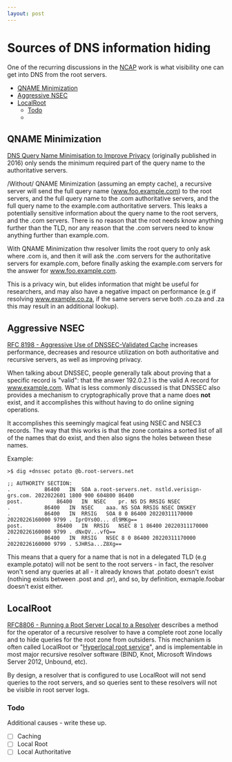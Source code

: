 ```yaml
---
layout: post
---
```


# Sources of DNS information hiding <!-- omit in toc -->
One of the recurring discussions in the [NCAP](https://www.icann.org/en/announcements/details/icann-publishes-name-collision-analysis-project-ncap-study-2-documents-27-1-2022-en)
work is what visibility one can get into DNS from the root servers.

- [QNAME Minimization](#qname-minimization)
- [Aggressive NSEC](#aggressive-nsec)
- [LocalRoot](#localroot)
  - [Todo](#todo)
  -

## QNAME Minimization
[DNS Query Name Minimisation to Improve Privacy](https://datatracker.ietf.org/doc/rfc9156/)
(originally published in 2016) only sends the minimum required part of the query name to the authoritative servers.


/Without/ QNAME Minimization (assuming an empty cache), a recursive server will send the full query name (www.foo.example.com) to the root servers, and the full query name to the .com authoritative servers, and the full query name  to the example.com authoritative servers. This leaks a potentially sensitive information about the query name to the root servers, and the .com servers. There is no reason that the root needs know anything further than the TLD, nor any reason that the .com servers need to know anything further than example.com.

With QNAME Minimization thw resolver limits the root query to only ask where .com is, and then it will ask the .com servers for the authoritative servers for example.com, before finally asking the example.com servers for the answer for www.foo.example.com.

This is a privacy win, but elides information that might be useful for researchers, and may also have a negative impact on performance (e.g if resolving www.example.co.za, if the same servers serve both .co.za and .za this may result in an additional lookup).

## Aggressive NSEC
[RFC 8198 - Aggressive Use of DNSSEC-Validated Cache](https://datatracker.ietf.org/doc/rfc8198/) increases performance, decreases and resource utilization on both authoritative and recursive servers, as well as improving privacy.

When talking about DNSSEC, people generally talk about proving that a specific record is "valid": that the answer 192.0.2.1 is the valid A record for www.example.com. What is less commonly discussed is that DNSSEC also provides a mechanism to cryptographically prove that a name does **not** exist, and it
accomplishes this without having to do online signing operations.

It accomplishes this seemingly magical feat using NSEC and NSEC3 records.
The way that this works is that the zone contains a sorted list of all of the
names that do exist, and then also signs the holes between these names.

Example:
```
>$ dig +dnssec potato @b.root-servers.net

;; AUTHORITY SECTION:
.			86400	IN	SOA	a.root-servers.net. nstld.verisign-grs.com. 2022022601 1800 900 604800 86400
post.			86400	IN	NSEC	pr. NS DS RRSIG NSEC
.			86400	IN	NSEC	aaa. NS SOA RRSIG NSEC DNSKEY
.			86400	IN	RRSIG	SOA 8 0 86400 20220311170000 20220226160000 9799 . IprOYs0O... dl9MKg==
post.			86400	IN	RRSIG	NSEC 8 1 86400 20220311170000 20220226160000 9799 . dNxQV...vfQ==
.			86400	IN	RRSIG	NSEC 8 0 86400 20220311170000 20220226160000 9799 . SJHRSa...Z8Xg==

```

This means that a query for a name that is not in a delegated TLD (e.g example.potato) will not be sent to the root servers - in fact, the resolver won't
send any queries at all - it already knows that .potato doesn't exist (nothing
exists between .post and .pr), and so, by definition, exmaple.foobar doesn't
exist either.

## LocalRoot
[RFC8806 - Running a Root Server Local to a Resolver](https://datatracker.ietf.org/doc/rfc8806/) describes a method for the operator of a recursive resolver to have a complete root zone locally and to hide queries for the root zone from outsiders. This mechanism is often called LocalRoot or "[Hyperlocal root service](https://www.icann.org/en/system/files/files/octo-027-25aug21-en.pdf)", and is implementable in most major recursive resolver software (BIND, Knot, Microsoft Windows Server 2012, Unbound, etc).

By design, a resolver that is configured to use LocalRoot will not send queries
to the root servers, and so queries sent to these resolvers will not be
visible in root server logs.

### Todo
Additional causes - write these up.
  * [ ] Caching
  * [ ] Local Root
  * [ ] Local Authoritative
